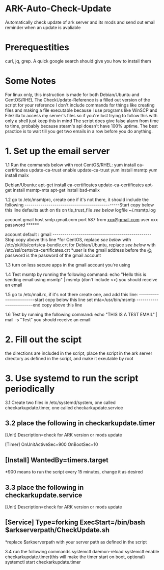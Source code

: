 # ARK-Auto-Check-Update
Automatically check update of ark server and its mods and send out email reminder when an update is avaliable

# Prerequestities 
curl, jq, grep. A quick google search should give you how to install them


# Some Notes
For linux only, this instruction is made for both Debian/Ubuntu and CentOS/RHEL
The CheckUpdate-Reference is a filled out version of the script for your reference
I don't include commands for things like creating files and making a file executable because I use programs like WinSCP and Filezilla to access my server's files so if you're lost trying to follow this with only a shell just keep this in mind
The script does give false alarm from time to time, probably because steam's api doesn't have 100% uptime. The best practice is to wait till you get two emails in a row before you do anything.


# 1. Set up the email server
1.1  Run the commands below with root
CentOS/RHEL:
  yum install ca-certificates
  update-ca-trust enable
  update-ca-trust
  yum install msmtp
  yum install mailx
  
Debian/Ubuntu:
  apt-get install ca-certificates
  update-ca-certificates
  apt-get install msmtp-mta
  apt-get install bsd-mailx
 
1.2  go to /etc/msmtprc, create one if it's not there, it should include the following
------------------------------------------------Start copy below this line
defaults
auth           on
tls            on
tls_trust_file  *see below*
logfile        ~/.msmtp.log

account        gmail
host           smtp.gmail.com
port           587
from           xxx@gmail.com
user           xxx
password       ******

account default : gmail
--------------------------------------------------Stop copy above this line
*for CentOS, replace *see below* with /etc/pki/tls/certs/ca-bundle.crt
 for Debian/Ubuntu, replace *see below* with /etc/ssl/certs/ca-certificates.crt
*user is the gmail address before the @, password is the password of the gmail account

1.3  turn on less secure apps in the gmail account you're using

1.4  Test msmtp by running the following command: 
echo "Hello this is sending email using msmtp" | msmtp <your email address>(don't include <>)
you should receive an email

1.5  go to /etc/mail.rc, if it's not there create one, and add this line:
-------------------------start copy below this line
set mta=/usr/bin/msmtp 
-------------------------end copy above this line


1.6  Test by running the following command:
echo "THIS IS A TEST EMAIL" | mail -s "Test" <your email address>
you should receive an email


# 2. Fill out the scipt
  the directions are included in the script, place the script in the ark server directory as defined in the script, and make it exeutable by root


# 3. Use systemd to run the script periodically
3.1 Create two files in /etc/systemd/system, one called checkarkupdate.timer, one called checkarkupdate.service

3.2 place the following in checkarkupdate.timer
-----------------------------------
[Unit]
Description=check for ARK version or mods update

[Timer]
OnUnitActiveSec=900
OnBootSec=10

[Install]
WantedBy=timers.target
-----------------------------------
*900 means to run the script every 15 minutes, change it as desired

3.3 place the following in checkarkupdate.service
-----------------------------------
[Unit]
Description=check for ARK version or mods update

[Service]
Type=forking
ExecStart=/bin/bash $arkserverpath/CheckUpdate.sh
----------------------------------
*replace $arkserverpath with your server path as defined in the script

3.4 run the following commands
  systemctl daemon-reload
  systemctl enable checkarkupdate.timer(this will make the timer start on boot, optional)
  systemctl start checkarkupdate.timer
